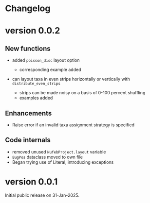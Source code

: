# Changelog

# version 0.0.2

## New functions

* added ``poisson_disc`` layout option
  * corresponding example added

* can layout taxa in even strips horizontally or vertically with ``distribute_even_strips``
  * strips can be made noisy on a basis of 0-100 percent shuffling
  * examples added


## Enhancements

* Raise error if an invalid taxa assignment strategy is specified

## Code internals

* removed unused ``NufebProject.layout`` variable
* ``BugPos`` dataclass moved to own file
* Began trying use of Literal, introducing exceptions

# version 0.0.1 

Initial public release on 31-Jan-2025.